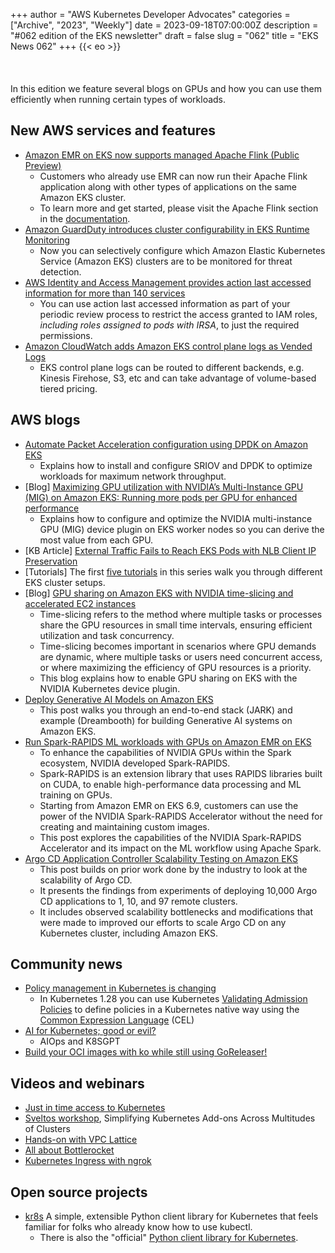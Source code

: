 +++
author = "AWS Kubernetes Developer Advocates"
categories = ["Archive", "2023", "Weekly"]
date = 2023-09-18T07:00:00Z
description = "#062 edition of the EKS newsletter"
draft = false
slug = "062"
title = "EKS News 062"
+++
{{< eo >}}
<br/><br/><br/><br/>
In this edition we feature several blogs on GPUs and how you can use them efficiently when running certain types of workloads. 

## New AWS services and features
* [Amazon EMR on EKS now supports managed Apache Flink (Public Preview)](https://aws.amazon.com/about-aws/whats-new/2023/09/amazon-emr-eks-managed-apache-flink-public-preview/)
    * Customers who already use EMR can now run their Apache Flink application along with other types of applications on the same Amazon EKS cluster.
    * To learn more and get started, please visit the Apache Flink section in the [documentation](https://docs.aws.amazon.com/emr/latest/EMR-on-EKS-DevelopmentGuide/run-flink-jobs.html).
* [Amazon GuardDuty introduces cluster configurability in EKS Runtime Monitoring](https://aws.amazon.com/about-aws/whats-new/2023/09/amazon-guardduty-cluster-configurability-eks-monitoring/)
    * Now you can selectively configure which Amazon Elastic Kubernetes Service (Amazon EKS) clusters are to be monitored for threat detection.
* [AWS Identity and Access Management provides action last accessed information for more than 140 services](https://aws.amazon.com/about-aws/whats-new/2023/09/aws-identity-access-management-action-last-accessed-information/)
    * You can use action last accessed information as part of your periodic review process to restrict the access granted to IAM roles, _including roles assigned to pods with IRSA_, to just the required permissions.
* [Amazon CloudWatch adds Amazon EKS control plane logs as Vended Logs](https://aws.amazon.com/about-aws/whats-new/2023/09/amazon-cloudwatch-eks-control-plane-vended-logs/)
    * EKS control plane logs can be routed to different backends, e.g. Kinesis Firehose, S3, etc and can take advantage of volume-based tiered pricing.
## AWS blogs
* [Automate Packet Acceleration configuration using DPDK on Amazon EKS](https://aws.amazon.com/blogs/industries/automate-packet-acceleration-configuration-using-dpdk-on-amazon-eks/)
    * Explains how to install and configure SRIOV and DPDK to optimize workloads for maximum network throughput.
* [Blog] [Maximizing GPU utilization with NVIDIA’s Multi-Instance GPU (MIG) on Amazon EKS: Running more pods per GPU for enhanced performance](https://aws.amazon.com/blogs/containers/maximizing-gpu-utilization-with-nvidias-multi-instance-gpu-mig-on-amazon-eks-running-more-pods-per-gpu-for-enhanced-performance/)
    * Explains how to configure and optimize the NVIDIA multi-instance GPU (MIG) device plugin on EKS worker nodes so you can derive the most value from each GPU.
* [KB Article] [External Traffic Fails to Reach EKS Pods with NLB Client IP Preservation](https://repost.aws/articles/ARNVGzI4YlSGuoP_UnxCBY-w)
* [Tutorials] The first [five tutorials](https://community.aws/tags/eks-cluster-setup) in this series walk you through different EKS cluster setups.
* [Blog] [GPU sharing on Amazon EKS with NVIDIA time-slicing and accelerated EC2 instances](https://aws.amazon.com/blogs/containers/gpu-sharing-on-amazon-eks-with-nvidia-time-slicing-and-accelerated-ec2-instances/)
    * Time-slicing refers to the method where multiple tasks or processes share the GPU resources in small time intervals, ensuring efficient utilization and task concurrency.
    * Time-slicing becomes important in scenarios where GPU demands are dynamic, where multiple tasks or users need concurrent access, or where maximizing the efficiency of GPU resources is a priority.
    * This blog explains how to enable GPU sharing on EKS with the NVIDIA Kubernetes device plugin.
* [Deploy Generative AI Models on Amazon EKS](https://aws.amazon.com/blogs/containers/deploy-generative-ai-models-on-amazon-eks/)
    * This post walks you through an end-to-end stack (JARK) and example (Dreambooth) for building Generative AI systems on Amazon EKS.
* [Run Spark-RAPIDS ML workloads with GPUs on Amazon EMR on EKS](https://aws.amazon.com/blogs/containers/run-spark-rapids-ml-workloads-with-gpus-on-amazon-emr-on-eks/)
    * To enhance the capabilities of NVIDIA GPUs within the Spark ecosystem, NVIDIA developed Spark-RAPIDS. 
    * Spark-RAPIDS is an extension library that uses RAPIDS libraries built on CUDA, to enable high-performance data processing and ML training on GPUs.
    * Starting from Amazon EMR on EKS 6.9, customers can use the power of the NVIDIA Spark-RAPIDS Accelerator without the need for creating and maintaining custom images.
    * This post explores the capabilities of the NVIDIA Spark-RAPIDS Accelerator and its impact on the ML workflow using Apache Spark.
* [Argo CD Application Controller Scalability Testing on Amazon EKS](https://aws.amazon.com/blogs/opensource/argo-cd-application-controller-scalability-testing-on-amazon-eks/)
    * This post builds on prior work done by the industry to look at the scalability of Argo CD. 
    * It presents the findings from experiments of deploying 10,000 Argo CD applications to 1, 10, and 97 remote clusters. 
    * It includes observed scalability bottlenecks and modifications that were made to improved our efforts to scale Argo CD on any Kubernetes cluster, including Amazon EKS.
## Community news
* [Policy management in Kubernetes is changing](https://www.cncf.io/blog/2023/09/14/policy-management-in-kubernetes-is-changing/)
    * In Kubernetes 1.28 you can use Kubernetes [Validating Admission Policies](https://kubernetes.io/docs/reference/access-authn-authz/validating-admission-policy/) to define policies in a Kubernetes native way using the [Common Expression Language](https://github.com/google/cel-spec) (CEL)
* [AI for Kubernetes; good or evil?](https://www.cncf.io/blog/2023/09/05/ai-for-kubernetes-good-or-evil/)
    * AIOps and K8SGPT
* [Build your OCI images with ko while still using GoReleaser!](https://www.linkedin.com/posts/bthnapydin_goreleaser-docker-images-with-ko-activity-7104521541350043648-5JYz/?utm_source=share&utm_medium=member_ios)
## Videos and webinars
* [Just in time access to Kubernetes](https://www.youtube.com/watch?v=n4eAi-1FrNI)
* [Sveltos workshop](https://www.youtube.com/watch?v=eYzlyc26Vic), Simplifying Kubernetes Add-ons Across Multitudes of Clusters
* [Hands-on with VPC Lattice](https://www.youtube.com/watch?v=l-FKi7eCb7k)
* [All about Bottlerocket](https://www.youtube.com/watch?v=iiyOKqeDqbo)
* [Kubernetes Ingress with ngrok](https://www.youtube.com/watch?v=Z3lK_QEwrDA)
## Open source projects
* [kr8s](https://github.com/kr8s-org/kr8s) A simple, extensible Python client library for Kubernetes that feels familiar for folks who already know how to use kubectl.
    * There is also the "official" [Python client library for Kubernetes](https://github.com/kubernetes-client/python).